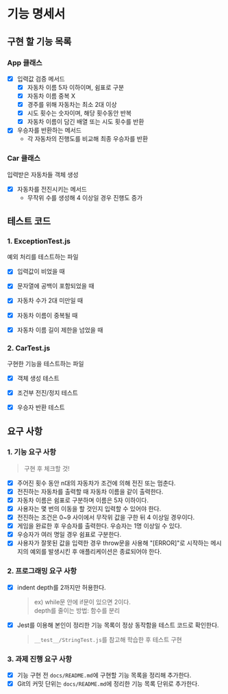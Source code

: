 # 기능 명세서

## 구현 할 기능 목록

### App 클래스

- [x] 입력값 검증 메서드
  - [x] 자동차 이름 5자 이하이며, 쉼표로 구분
  - [x] 자동차 이름 중복 X
  - [x] 경주를 위해 자동차는 최소 2대 이상
  - [x] 시도 횟수는 숫자이며, 해당 횟수동안 반복
  - [x] 자동차 이름이 담긴 배열 또는 시도 횟수를 반환
- [x] 우승자를 반환하는 메서드
  - 각 자동차의 진행도를 비교해 최종 우승자를 반환

### Car 클래스

입력받은 자동차들 객체 생성

- [x] 자동차를 전진시키는 메서드
  - 무작위 수를 생성해 4 이상일 경우 진행도 증가

## 테스트 코드

### 1. ExceptionTest.js

예외 처리를 테스트하는 파일

- [x] 입력값이 비었을 때

- [x] 문자열에 공백이 포함되었을 때

- [x] 자동차 수가 2대 미만일 때

- [x] 자동차 이름이 중복될 때

- [x] 자동차 이름 길이 제한을 넘었을 때

### 2. CarTest.js

구현한 기능을 테스트하는 파일

- [x] 객체 생성 테스트

- [x] 조건부 전진/정지 테스트

- [x] 우승자 반환 테스트

## 요구 사항

### 1. 기능 요구 사항

> 구현 후 체크할 것!

- [x] 주어진 횟수 동안 n대의 자동차가 조건에 의해 전진 또는 멈춘다.
- [x] 전진하는 자동차를 출력할 때 자동차 이름을 같이 출력한다.
- [x] 자동차 이름은 쉼표로 구분하며 이름은 5자 이하이다.
- [x] 사용자는 몇 번의 이동을 할 것인지 입력할 수 있어야 한다.
- [x] 전진하는 조건은 0~9 사이에서 무작위 값을 구한 뒤 4 이상일 경우이다.
- [x] 게임을 완료한 후 우승자를 출력한다. 우승자는 1명 이상일 수 있다.
- [x] 우승자가 여러 명일 경우 쉼표로 구분한다.
- [x] 사용자가 잘못된 값을 입력한 경우 throw문을 사용해 "[ERROR]"로 시작하는 메시지의 예외를 발생시킨 후 애플리케이션은 종료되어야 한다.

### 2. 프로그래밍 요구 사항

- [x] indent depth를 2까지만 허용한다.

  > ex) while문 안에 if문이 있으면 2이다.  
  > depth를 줄이는 방법: 함수를 분리

- [x] Jest를 이용해 본인이 정리한 기능 목록이 정상 동작함을 테스트 코드로 확인한다.
  > `__test__/StringTest.js`를 참고해 학습한 후 테스트 구현

### 3. 과제 진행 요구 사항

- [x] 기능 구현 전 `docs/README.md`에 구현할 기능 목록을 정리해 추가한다.
- [x] Git의 커밋 단위는 `docs/README.md`에 정리한 기능 목록 단위로 추가한다.
